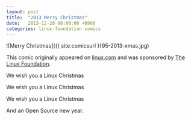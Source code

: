 ```yaml
---
layout: post
title:  "2013 Merry Christmas"
date:   2013-12-20 00:00:00 +0900
categories: linux-foundation comics
---
```


![Merry Christmas]({{ site.comicsurl }}95-2013-xmas.jpg)

This comic originally appeared on [linux.com](https://www.linux.com) and was sponsored by [The Linux Foundation](https://www.linuxfoundation.org/).

We wish you a Linux Christmas

We wish you a Linux Christmas

We wish you a Linux Christmas

And an Open Source new year.

